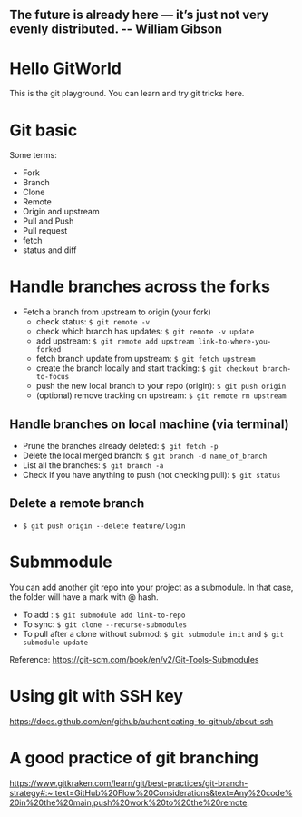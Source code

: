## The future is already here — it’s just not very evenly distributed. -- William Gibson  

# Hello GitWorld
This is the git playground. You can learn and try git tricks here. 

# Git basic
Some terms:
* Fork
* Branch
* Clone
* Remote
* Origin and upstream
* Pull and Push
* Pull request
* fetch
* status and diff

# Handle branches across the forks
* Fetch a branch from upstream to origin (your fork)
    * check status: `$ git remote -v`  
    * check which branch has updates: `$ git remote -v update`  
    * add upstream: `$ git remote add upstream link-to-where-you-forked`  
    * fetch branch update from upstream: `$ git fetch upstream`  
    * create the branch locally and start tracking: `$ git checkout branch-to-focus`  
    * push the new local branch to your repo (origin): `$ git push origin`  
    * (optional) remove tracking on upstream: `$ git remote rm upstream`  
## Handle branches on local machine (via terminal)
* Prune the branches already deleted: `$ git fetch -p`  
* Delete the local merged branch: `$ git branch -d name_of_branch`  
* List all the branches: `$ git branch -a`  
* Check if you have anything to push (not checking pull): `$ git status`  

## Delete a remote branch  
* `$ git push origin --delete feature/login`  


# Submmodule  
You can add another git repo into your project as a submodule. In that case, the folder will have a mark with @ hash. 
* To add : `$ git submodule add link-to-repo`  
* To sync: `$ git clone --recurse-submodules`  
* To pull after a clone without submod: `$ git submodule init`  and `$ git submodule update`

Reference: https://git-scm.com/book/en/v2/Git-Tools-Submodules


# Using git with SSH key  
https://docs.github.com/en/github/authenticating-to-github/about-ssh

# A good practice of git branching
https://www.gitkraken.com/learn/git/best-practices/git-branch-strategy#:~:text=GitHub%20Flow%20Considerations&text=Any%20code%20in%20the%20main,push%20work%20to%20the%20remote.
